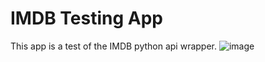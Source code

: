IMDB Testing App
==================
This app is a test of the IMDB python api wrapper.
![image](https://user-images.githubusercontent.com/89611970/185688451-fc80bccf-8765-4ea2-b742-2e116d39fdba.JPG)
